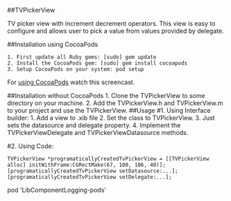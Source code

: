##TVPickerView

TV picker view with increment decrement operators. This view is easy to configure and allows user to pick a value from values provided by delegate.

##Installation using CocoaPods
    
    1. First update all Ruby gems: [sudo] gem update
    2. Install the CocoaPods gem: [sudo] gem install cocoapods
    3. Setup CocoaPods on your system: pod setup
    
For [using CocoaPods](http://nsscreencast.com/episodes/5-cocoapods) watch this screencast.
    
##Installation without CocoaPods
    1. Clone the TVPickerView to some directory on your machine.
    2. Add the TVPickerView.h and TVPickerView.m to your project and use the TVPickerView.
##Usage
#1. Using Interface builder:
    1. Add a view to .xib file
    2. Set the class to TVPickerView.
    3. Just sets the datasource and delegate property.
    4. Implement the TVPickerViewDelegate and TVPickerViewDatasource methods.

#2. Using Code:

    TVPickerView *programaticallyCreatedTvPickerView = [[TVPickerView alloc] initWithFrame:CGRectMake(67, 100, 186, 40)];
    [programaticallyCreatedTvPickerView setDatasource:...];
    [programaticallyCreatedTvPickerView setDelegate:...];

pod 'LibComponentLogging-pods'

